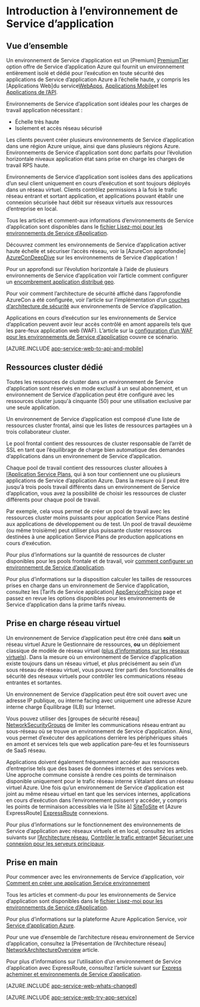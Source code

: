 <properties 
    pageTitle="Introduction à l’environnement de Service d’application" 
    description="En savoir plus sur la fonctionnalité d’environnement de Service d’application qui fournit des unités de l’échelle dédié, sécurisée rejoint VNet pour toutes les applications en cours d’exécution." 
    services="app-service" 
    documentationCenter="" 
    authors="stefsch" 
    manager="wpickett" 
    editor=""/>

<tags 
    ms.service="app-service" 
    ms.workload="na" 
    ms.tgt_pltfrm="na" 
    ms.devlang="na" 
    ms.topic="article" 
    ms.date="10/04/2016"
    ms.author="stefsch"/>

# <a name="introduction-to-app-service-environment"></a>Introduction à l’environnement de Service d’application

## <a name="overview"></a>Vue d’ensemble ##
Un environnement de Service d’application est un [Premium] [ PremiumTier] option offre de Service d’application Azure qui fournit un environnement entièrement isolé et dédié pour l’exécution en toute sécurité des applications de Service d’application Azure à l’échelle haute, y compris les [Applications Web]du service[WebApps], [Applications Mobile][MobileApps]et les [Applications de l’API][APIApps].  

Environnements de Service d’application sont idéales pour les charges de travail application nécessitant :

- Échelle très haute
- Isolement et accès réseau sécurisé

Les clients peuvent créer plusieurs environnements de Service d’application dans une région Azure unique, ainsi que dans plusieurs régions Azure.  Environnements de Service d’application sont donc parfaits pour l’évolution horizontale niveaux application état sans prise en charge les charges de travail RPS haute.

Environnements de Service d’application sont isolées dans des applications d’un seul client uniquement en cours d’exécution et sont toujours déployés dans un réseau virtuel.  Clients contrôlez permissions à la fois le trafic réseau entrant et sortant application, et applications pouvant établir une connexion sécurisée haut débit sur réseaux virtuels aux ressources d’entreprise en local.

Tous les articles et comment-aux informations d’environnements de Service d’application sont disponibles dans le [fichier Lisez-moi pour les environnements de Service d’Application](../app-service/app-service-app-service-environments-readme.md).

Découvrez comment les environnements de Service d’application activer haute échelle et sécuriser l’accès réseau, voir la [AzureCon approfondie] [ AzureConDeepDive] sur les environnements de Service d’application !

Pour un approfondi sur l’évolution horizontale à l’aide de plusieurs environnements de Service d’application voir l’article comment configurer un [encombrement application distribué geo][GeodistributedAppFootprint].

Pour voir comment l’architecture de sécurité affiché dans l’approfondie AzureCon a été configurée, voir l’article sur l’implémentation d’un [couches d’architecture de sécurité](app-service-app-service-environment-layered-security.md) aux environnements de Service d’application.

Applications en cours d’exécution sur les environnements de Service d’application peuvent avoir leur accès contrôlé en amont appareils tels que les pare-feux application web (WAF).  L’article sur la [configuration d’un WAF pour les environnements de Service d’application](app-service-app-service-environment-web-application-firewall.md) couvre ce scénario. 

[AZURE.INCLUDE [app-service-web-to-api-and-mobile](../../includes/app-service-web-to-api-and-mobile.md)] 

## <a name="dedicated-compute-resources"></a>Ressources cluster dédié ##
Toutes les ressources de cluster dans un environnement de Service d’application sont réservés en mode exclusif à un seul abonnement, et un environnement de Service d’application peut être configuré avec les ressources cluster jusqu'à cinquante (50) pour une utilisation exclusive par une seule application.

Un environnement de Service d’application est composé d’une liste de ressources cluster frontal, ainsi que les listes de ressources partagées un à trois collaborateur cluster. 

Le pool frontal contient des ressources de cluster responsable de l’arrêt de SSL en tant que l’équilibrage de charge bien automatique des demandes d’applications dans un environnement de Service d’application. 

Chaque pool de travail contient des ressources cluster allouées à [l’Application Service Plans][AppServicePlan], qui à son tour contiennent une ou plusieurs applications de Service d’application Azure.  Dans la mesure où il peut être jusqu'à trois pools travail différents dans un environnement de Service d’application, vous avez la possibilité de choisir les ressources de cluster différents pour chaque pool de travail.  

Par exemple, cela vous permet de créer un pool de travail avec les ressources cluster moins puissants pour application Service Plans destiné aux applications de développement ou de test.  Un pool de travail deuxième (ou même troisième) peut utiliser plus puissante cluster ressources destinées à une application Service Plans de production applications en cours d’exécution.

Pour plus d’informations sur la quantité de ressources de cluster disponibles pour les pools frontale et de travail, voir [comment configurer un environnement de Service d’application][HowToConfigureanAppServiceEnvironment].  

Pour plus d’informations sur la disposition calculer les tailles de ressources prises en charge dans un environnement de Service d’application, consultez les [Tarifs de Service application] [ AppServicePricing] page et passez en revue les options disponibles pour les environnements de Service d’application dans la prime tarifs niveau.

## <a name="virtual-network-support"></a>Prise en charge réseau virtuel ##
Un environnement de Service d’application peut être créé dans **soit** un réseau virtuel Azure le Gestionnaire de ressources, **ou** un déploiement classique de modèle de réseau virtuel ([plus d’informations sur les réseaux virtuels][MoreInfoOnVirtualNetworks]).  Dans la mesure où un environnement de Service d’application existe toujours dans un réseau virtuel, et plus précisément au sein d’un sous réseau de réseau virtuel, vous pouvez tirer parti des fonctionnalités de sécurité des réseaux virtuels pour contrôler les communications réseau entrantes et sortantes.  

Un environnement de Service d’application peut être soit ouvert avec une adresse IP publique, ou interne facing avec uniquement une adresse Azure interne charge Équilibrage (ILB) sur Internet.

Vous pouvez utiliser des [groupes de sécurité réseau] [ NetworkSecurityGroups] de limiter les communications réseau entrant au sous-réseau où se trouve un environnement de Service d’application.  Ainsi, vous permet d’exécuter des applications derrière les périphériques situés en amont et services tels que web application pare-feu et les fournisseurs de SaaS réseau.

Applications doivent également fréquemment accéder aux ressources d’entreprise tels que des bases de données internes et des services web.  Une approche commune consiste à rendre ces points de terminaison disponible uniquement pour le trafic réseau interne s’étalant dans un réseau virtuel Azure.  Une fois qu’un environnement de Service d’application est joint au même réseau virtuel en tant que les services internes, applications en cours d’exécution dans l’environnement puissent y accéder, y compris les points de terminaison accessibles via le [Site à] [ SiteToSite] et [Azure ExpressRoute] [ ExpressRoute] connexions.

Pour plus d’informations sur le fonctionnement des environnements de Service d’application avec réseaux virtuels et en local, consultez les articles suivants sur [l’Architecture réseau][NetworkArchitectureOverview], [Contrôler le trafic entrant][ControllingInboundTraffic]et [Sécuriser une connexion pour les serveurs principaux][SecurelyConnectingToBackends]. 

## <a name="getting-started"></a>Prise en main

Pour commencer avec les environnements de Service d’application, voir [Comment en créer une application Service environnement][HowToCreateAnAppServiceEnvironment]

Tous les articles et comment-du pour les environnements de Service d’application sont disponibles dans le [fichier Lisez-moi pour les environnements de Service d’Application](../app-service/app-service-app-service-environments-readme.md).

Pour plus d’informations sur la plateforme Azure Application Service, voir [Service d’application Azure][AzureAppService].

Pour une vue d’ensemble de l’architecture réseau environnement de Service d’application, consultez la [Présentation de l’Architecture réseau] [ NetworkArchitectureOverview] article.

Pour plus d’informations sur l’utilisation d’un environnement de Service d’application avec ExpressRoute, consultez l’article suivant sur [Express acheminer et environnements de Service d’application][NetworkConfigDetailsForExpressRoute].

[AZURE.INCLUDE [app-service-web-whats-changed](../../includes/app-service-web-whats-changed.md)]

[AZURE.INCLUDE [app-service-web-try-app-service](../../includes/app-service-web-try-app-service.md)]

<!-- LINKS -->
[PremiumTier]: http://azure.microsoft.com/pricing/details/app-service/
[MoreInfoOnVirtualNetworks]: https://azure.microsoft.com/documentation/articles/virtual-networks-faq/
[AppServicePlan]: http://azure.microsoft.com/documentation/articles/azure-web-sites-web-hosting-plans-in-depth-overview/
[HowToCreateAnAppServiceEnvironment]: http://azure.microsoft.com/documentation/articles/app-service-web-how-to-create-an-app-service-environment/
[AzureAppService]: http://azure.microsoft.com/documentation/articles/app-service-value-prop-what-is/
[WebApps]: http://azure.microsoft.com/documentation/articles/app-service-web-overview/
[MobileApps]: http://azure.microsoft.com/documentation/articles/app-service-mobile-value-prop-preview/
[APIApps]: http://azure.microsoft.com/documentation/articles/app-service-api-apps-why-best-platform/
[LogicApps]: http://azure.microsoft.com/documentation/articles/app-service-logic-what-are-logic-apps/
[AzureConDeepDive]:  https://azure.microsoft.com/documentation/videos/azurecon-2015-deploying-highly-scalable-and-secure-web-and-mobile-apps/
[GeodistributedAppFootprint]:  https://azure.microsoft.com/documentation/articles/app-service-app-service-environment-geo-distributed-scale/
[NetworkSecurityGroups]: https://azure.microsoft.com/documentation/articles/virtual-networks-nsg/
[SiteToSite]: https://azure.microsoft.com/documentation/articles/vpn-gateway-site-to-site-create/
[ExpressRoute]: http://azure.microsoft.com/services/expressroute/
[HowToConfigureanAppServiceEnvironment]:  http://azure.microsoft.com/documentation/articles/app-service-web-configure-an-app-service-environment/
[ControllingInboundTraffic]:  https://azure.microsoft.com/documentation/articles/app-service-app-service-environment-control-inbound-traffic/
[SecurelyConnectingToBackends]:  https://azure.microsoft.com/documentation/articles/app-service-app-service-environment-securely-connecting-to-backend-resources/
[NetworkArchitectureOverview]:  https://azure.microsoft.com/documentation/articles/app-service-app-service-environment-network-architecture-overview/
[NetworkConfigDetailsForExpressRoute]:  https://azure.microsoft.com/documentation/articles/app-service-app-service-environment-network-configuration-expressroute/
[AppServicePricing]: http://azure.microsoft.com/pricing/details/app-service/ 

<!-- IMAGES -->

 
